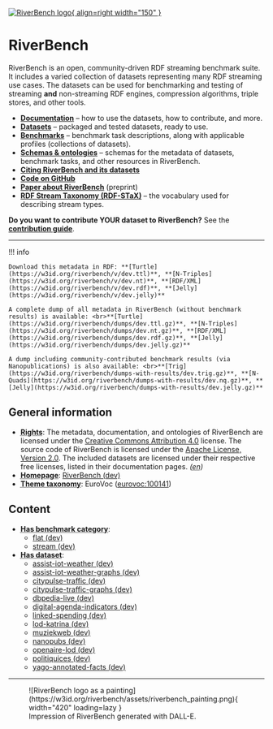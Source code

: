 [![RiverBench logo](https://w3id.org/riverbench/assets/riverbench_vector_logo.png){ align=right width="150" }](https://w3id.org/riverbench)

# RiverBench

RiverBench is an open, community-driven RDF streaming benchmark suite. It includes a varied collection of datasets representing many RDF streaming use cases. The datasets can be used for benchmarking and testing of streaming **and** non-streaming RDF engines, compression algorithms, triple stores, and other tools.

- **[Documentation](documentation/index.md)** – how to use the datasets, how to contribute, and more.
- **[Datasets](datasets/index.md)** – packaged and tested datasets, ready to use.
- **[Benchmarks](categories/index.md)** – benchmark task descriptions, along with applicable profiles (collections of datasets).
- **[Schemas & ontologies](schema/index.md)** – schemas for the metadata of datasets, benchmark tasks, and other resources in RiverBench.
- **[Citing RiverBench and its datasets](documentation/licensing.md)**
- **[Code on GitHub](https://github.com/RiverBench)**
- **[Paper about RiverBench](https://arxiv.org/abs/2305.06226)** (preprint)
- **[RDF Stream Taxonomy (RDF-STaX)](https://w3id.org/stax)** – the vocabulary used for describing stream types.

**Do you want to contribute YOUR dataset to RiverBench?** See the **[contribution guide](documentation/contribute.md)**.

----


!!! info

    Download this metadata in RDF: **[Turtle](https://w3id.org/riverbench/v/dev.ttl)**, **[N-Triples](https://w3id.org/riverbench/v/dev.nt)**, **[RDF/XML](https://w3id.org/riverbench/v/dev.rdf)**, **[Jelly](https://w3id.org/riverbench/v/dev.jelly)**

    A complete dump of all metadata in RiverBench (without benchmark results) is available: <br>**[Turtle](https://w3id.org/riverbench/dumps/dev.ttl.gz)**, **[N-Triples](https://w3id.org/riverbench/dumps/dev.nt.gz)**, **[RDF/XML](https://w3id.org/riverbench/dumps/dev.rdf.gz)**, **[Jelly](https://w3id.org/riverbench/dumps/dev.jelly.gz)**

    A dump including community-contributed benchmark results (via Nanopublications) is also available: <br>**[Trig](https://w3id.org/riverbench/dumps-with-results/dev.trig.gz)**, **[N-Quads](https://w3id.org/riverbench/dumps-with-results/dev.nq.gz)**, **[Jelly](https://w3id.org/riverbench/dumps-with-results/dev.jelly.gz)**



## General information

- **<abbr title="Information about rights held in and over the resource.">Rights</abbr>**: The metadata, documentation, and ontologies of RiverBench are licensed under the [Creative Commons Attribution 4.0](https://creativecommons.org/licenses/by/4.0/) license. The source code of RiverBench is licensed under the [Apache License, Version 2.0](https://spdx.org/licenses/Apache-2.0). The included datasets are licensed under their respective free licenses, listed in their documentation pages. _(<abbr title="English">en</abbr>)_
- **<abbr title="This axiom needed so that Protege loads DCAT2 without errors.">Homepage</abbr>**: [RiverBench (dev)](https://w3id.org/riverbench/)
- **<abbr title="The knowledge organization system (KOS) used to classify catalog's datasets.">Theme taxonomy</abbr>**: EuroVoc ([eurovoc:100141](http://eurovoc.europa.eu/100141))

## Content

- **<abbr title="Indicates that a benchmark category belongs to this benchmark suite.">Has benchmark category</abbr>**: 
    - [flat (dev)](https://w3id.org/riverbench/v/dev/categories/flat)
    - [stream (dev)](https://w3id.org/riverbench/v/dev/categories/stream)
- **<abbr title="A collection of data that is listed in the catalog.">Has dataset</abbr>**: 
    - [assist-iot-weather (dev)](https://w3id.org/riverbench/datasets/assist-iot-weather/dev)
    - [assist-iot-weather-graphs (dev)](https://w3id.org/riverbench/datasets/assist-iot-weather-graphs/dev)
    - [citypulse-traffic (dev)](https://w3id.org/riverbench/datasets/citypulse-traffic/dev)
    - [citypulse-traffic-graphs (dev)](https://w3id.org/riverbench/datasets/citypulse-traffic-graphs/dev)
    - [dbpedia-live (dev)](https://w3id.org/riverbench/datasets/dbpedia-live/dev)
    - [digital-agenda-indicators (dev)](https://w3id.org/riverbench/datasets/digital-agenda-indicators/dev)
    - [linked-spending (dev)](https://w3id.org/riverbench/datasets/linked-spending/dev)
    - [lod-katrina (dev)](https://w3id.org/riverbench/datasets/lod-katrina/dev)
    - [muziekweb (dev)](https://w3id.org/riverbench/datasets/muziekweb/dev)
    - [nanopubs (dev)](https://w3id.org/riverbench/datasets/nanopubs/dev)
    - [openaire-lod (dev)](https://w3id.org/riverbench/datasets/openaire-lod/dev)
    - [politiquices (dev)](https://w3id.org/riverbench/datasets/politiquices/dev)
    - [yago-annotated-facts (dev)](https://w3id.org/riverbench/datasets/yago-annotated-facts/dev)



----

<figure markdown>
  ![RiverBench logo as a painting](https://w3id.org/riverbench/assets/riverbench_painting.png){ width="420" loading=lazy }
  <figcaption style="width: 420px">Impression of RiverBench generated with DALL-E.</figcaption>
</figure>
